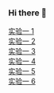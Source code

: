 ### Hi there 👋

<!--
**02DarLin/02DarLin** is a ✨ _special_ ✨ repository because its `README.md` (this file) appears on your GitHub profile.

Here are some ideas to get you started:

- 🔭 I’m currently working on ...
- 🌱 I’m currently learning ...
- 👯 I’m looking to collaborate on ...
- 🤔 I’m looking for help with ...
- 💬 Ask me about ...
- 📫 How to reach me: ...
- 😄 Pronouns: ...
- ⚡ Fun fact: ...
-->
<html>
    <head>
  </head>
  <body>
    <a href="实验一 1.html">实验一 1</a><br/>
    <a href="实验一 2.ntml">实验一 2</a><br/>
    <a href="实验一 3.html">实验一 3</a><br/>
    <a href="实验一 4.html">实验一 4</a><br/>
    <a href="实验一 5.html">实验一 5</a><br/>
    <a href="实验一 6.html">实验一 6</a><br/>
  </body>
 </html>
    
